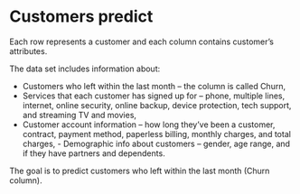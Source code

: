 # Customers predict 
Each row represents a customer and each column contains customer’s attributes.  

The data set includes information about:      

- Customers who left within the last month – the column is called Churn,     
- Services that each customer has signed up for – phone, multiple lines, internet, online security, online backup, device protection, tech support, and streaming TV and movies,     
- Customer account information – how long they’ve been a customer, contract, payment method, paperless billing, monthly charges, and total charges,         - Demographic info about customers – gender, age range, and if they have partners and dependents. 

The goal is to predict customers who left within the last month (Churn column).

